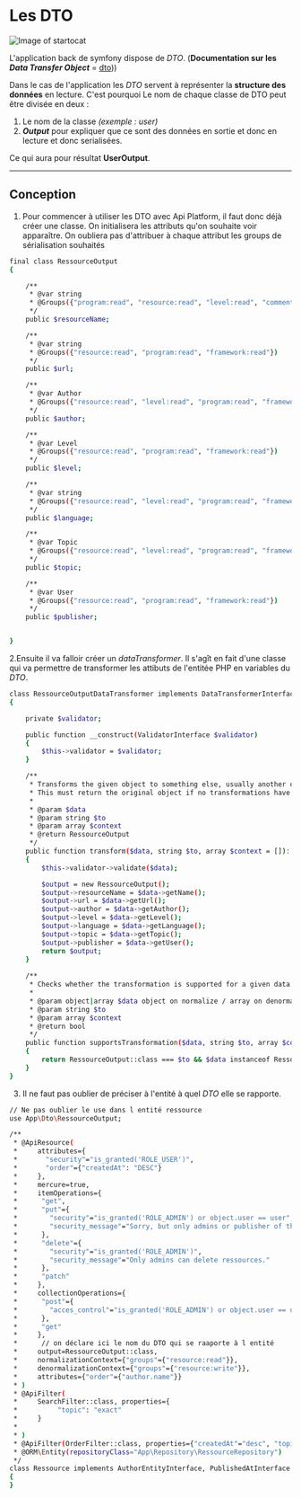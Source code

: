 # Les DTO

![Image of startocat](https://images-na.ssl-images-amazon.com/images/I/41tMI1Rv75L._AC_.jpg)

L'application back de symfony dispose de _DTO_. (**Documentation sur les *Data Transfer Object*** = [dto](https://fr.wikipedia.org/wiki/Objet_de_transfert_de_donn%C3%A9es)))

Dans le cas de l'application les _DTO_ servent à représenter la **structure des données** en lecture. C'est pourquoi Le nom de chaque classe de DTO peut être divisée en deux :
1. Le nom de la classe _(exemple : user)_
2. **_Output_** pour expliquer que ce sont des données en sortie et donc en lecture et donc serialisées.

Ce qui aura pour résultat **UserOutput**.

***

## Conception
1. Pour commencer à utiliser les DTO avec Api Platform, il faut donc déjà créer une classe. On initialisera les attributs qu'on souhaite voir apparaître.
On oubliera pas d'attribuer à chaque attribut les groups de sérialisation souhaités

```sh
final class RessourceOutput
{

    /**
     * @var string
     * @Groups({"program:read", "resource:read", "level:read", "comment:read", "framework:read"})
     */
    public $resourceName;

    /**
     * @var string
     * @Groups({"resource:read", "program:read", "framework:read"})
     */
    public $url;

    /**
     * @var Author
     * @Groups({"resource:read", "level:read", "program:read", "framework:read"})
     */
    public $author;

    /**
     * @var Level
     * @Groups({"resource:read", "program:read", "framework:read"})
     */
    public $level;

    /**
     * @var string
     * @Groups({"resource:read", "level:read", "program:read", "framework:read"})
     */
    public $language;

    /**
     * @var Topic
     * @Groups({"resource:read", "level:read", "program:read", "framework:read"})
     */
    public $topic;

    /**
     * @var User
     * @Groups({"resource:read", "program:read", "framework:read"})
     */
    public $publisher;


}

```
2.Ensuite il va falloir créer un *dataTransformer*. Il s'agît en fait d'une classe qui va permettre de transformer les attibuts de l'entitée PHP en variables du *DTO*. 
```sh
class RessourceOutputDataTransformer implements DataTransformerInterface
{

    private $validator;

    public function __construct(ValidatorInterface $validator)
    {
        $this->validator = $validator;
    }

    /**
     * Transforms the given object to something else, usually another object.
     * This must return the original object if no transformations have been done.
     *
     * @param $data
     * @param string $to
     * @param array $context
     * @return RessourceOutput
     */
    public function transform($data, string $to, array $context = []): RessourceOutput
    {
        $this->validator->validate($data);

        $output = new RessourceOutput();
        $output->resourceName = $data->getName();
        $output->url = $data->getUrl();
        $output->author = $data->getAuthor();
        $output->level = $data->getLevel();
        $output->language = $data->getLanguage();
        $output->topic = $data->getTopic();
        $output->publisher = $data->getUser();
        return $output;
    }
    
    /**
     * Checks whether the transformation is supported for a given data and context.
     *
     * @param object|array $data object on normalize / array on denormalize
     * @param string $to
     * @param array $context
     * @return bool
     */
    public function supportsTransformation($data, string $to, array $context = []): bool
    {
        return RessourceOutput::class === $to && $data instanceof Ressource;
    }
}

````

3. Il ne faut pas oublier de préciser à l'entité à quel *DTO* elle se rapporte.
```sh
// Ne pas oublier le use dans l entité ressource
use App\Dto\RessourceOutput;
```
```sh
/**
 * @ApiResource(
 *     attributes={
 *       "security"="is_granted('ROLE_USER')",
 *       "order"={"createdAt": "DESC"}
 *     },
 *     mercure=true,
 *     itemOperations={
 *      "get",
 *      "put"={
 *        "security"="is_granted('ROLE_ADMIN') or object.user == user",
 *        "security_message"="Sorry, but only admins or publisher of the ressources can modify them."
 *      },
 *      "delete"={
 *        "security"="is_granted('ROLE_ADMIN')",
 *        "security_message"="Only admins can delete ressources."
 *      },
 *      "patch"
 *     },
 *     collectionOperations={
 *      "post"={
 *        "acces_control"="is_granted('ROLE_ADMIN') or object.user == user"
 *      },
 *      "get"
 *     },
 *      // on déclare ici le nom du DTO qui se raaporte à l entité
 *     output=RessourceOutput::class,
 *     normalizationContext={"groups"={"resource:read"}},
 *     denormalizationContext={"groups"={"resource:write"}},
 *     attributes={"order"={"author.name"}}
 * )
 * @ApiFilter(
 *     SearchFilter::class, properties={
 *          "topic": "exact"
 *     }
 *     
 * )
 * @ApiFilter(OrderFilter::class, properties={"createdAt"="desc", "topic"="exact"})
 * @ORM\Entity(repositoryClass="App\Repository\RessourceRepository")
 */
class Ressource implements AuthorEntityInterface, PublishedAtInterface
{
}
```



